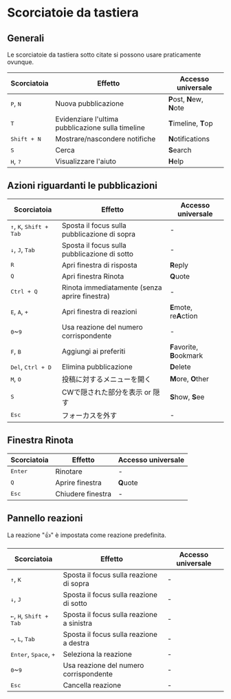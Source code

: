 # Scorciatoie da tastiera

## Generali
Le scorciatoie da tastiera sotto citate si possono usare praticamente ovunque.
<table>
    <thead>
        <tr><th>Scorciatoia</th><th>Effetto</th><th>Accesso universale</th></tr>
    </thead>
    <tbody>
        <tr><td><kbd class="key">P</kbd>, <kbd class="key">N</kbd></td><td>Nuova pubblicazione</td><td><b>P</b>ost, <b>N</b>ew, <b>N</b>ote</td></tr>
        <tr><td><kbd class="key">T</kbd></td><td>Evidenziare l'ultima pubblicazione sulla timeline</td><td><b>T</b>imeline, <b>T</b>op</td></tr>
        <tr><td><kbd class="group"><kbd class="key">Shift</kbd> + <kbd class="key">N</kbd></kbd></td><td>Mostrare/nascondere notifiche</td><td><b>N</b>otifications</td></tr>
        <tr><td><kbd class="key">S</kbd></td><td>Cerca</td><td><b>S</b>earch</td></tr>
        <tr><td><kbd class="key">H</kbd>, <kbd class="key">?</kbd></td><td>Visualizzare l'aiuto</td><td><b>H</b>elp</td></tr>
    </tbody>
</table>

## Azioni riguardanti le pubblicazioni

<table>
    <thead>
        <tr><th>Scorciatoia</th><th>Effetto</th><th>Accesso universale</th></tr>
    </thead>
    <tbody>
        <tr><td><kbd class="key">↑</kbd>, <kbd class="key">K</kbd>, <kbd class="group"><kbd class="key">Shift</kbd> + <kbd class="key">Tab</kbd></kbd></td><td>Sposta il focus sulla pubblicazione di sopra</td><td>-</td></tr>
        <tr><td><kbd class="key">↓</kbd>, <kbd class="key">J</kbd>, <kbd class="key">Tab</kbd></td><td>Sposta il focus sulla pubblicazione di sotto</td><td>-</td></tr>
        <tr><td><kbd class="key">R</kbd></td><td>Apri finestra di risposta</td><td><b>R</b>eply</td></tr>
        <tr><td><kbd class="key">Q</kbd></td><td>Apri finestra Rinota</td><td><b>Q</b>uote</td></tr>
        <tr><td><kbd class="group"><kbd class="key">Ctrl</kbd> + <kbd class="key">Q</kbd></kbd></td><td>Rinota immediatamente (senza aprire finestra)</td><td>-</td></tr>
        <tr><td><kbd class="key">E</kbd>, <kbd class="key">A</kbd>, <kbd class="key">+</kbd></td><td>Apri finestra di reazioni</td><td><b>E</b>mote, re<b>A</b>ction</td></tr>
        <tr><td><kbd class="key">0</kbd>~<kbd class="key">9</kbd></td><td>Usa reazione del numero corrispondente</td><td>-</td></tr>
        <tr><td><kbd class="key">F</kbd>, <kbd class="key">B</kbd></td><td>Aggiungi ai preferiti</td><td><b>F</b>avorite, <b>B</b>ookmark</td></tr>
        <tr><td><kbd class="key">Del</kbd>, <kbd class="group"><kbd class="key">Ctrl</kbd> + <kbd class="key">D</kbd></kbd></td><td>Elimina pubblicazione</td><td><b>D</b>elete</tr>
        <tr><td><kbd class="key">M</kbd>, <kbd class="key">O</kbd></td><td>投稿に対するメニューを開く</td><td><b>M</b>ore, <b>O</b>ther</td></tr>
        <tr><td><kbd class="key">S</kbd></td><td>CWで隠された部分を表示 or 隠す</td><td><b>S</b>how, <b>S</b>ee</td></tr>
        <tr><td><kbd class="key">Esc</kbd></td><td>フォーカスを外す</td><td>-</td></tr>
    </tbody>
</table>

## Finestra Rinota

<table>
    <thead>
        <tr><th>Scorciatoia</th><th>Effetto</th><th>Accesso universale</th></tr>
    </thead>
    <tbody>
        <tr><td><kbd class="key">Enter</kbd></td><td>Rinotare</td><td>-</td></tr>
        <tr><td><kbd class="key">Q</kbd></td><td>Aprire finestra</td><td><b>Q</b>uote</td></tr>
        <tr><td><kbd class="key">Esc</kbd></td><td>Chiudere finestra</td><td>-</td></tr>
    </tbody>
</table>

## Pannello reazioni
La reazione "👍" è impostata come reazione predefinita.
<table>
    <thead>
        <tr><th>Scorciatoia</th><th>Effetto</th><th>Accesso universale</th></tr>
    </thead>
    <tbody>
        <tr><td><kbd class="key">↑</kbd>, <kbd class="key">K</kbd></td><td>Sposta il focus sulla reazione di sopra</td><td>-</td></tr>
        <tr><td><kbd class="key">↓</kbd>, <kbd class="key">J</kbd></td><td>Sposta il focus sulla reazione di sotto</td><td>-</td></tr>
        <tr><td><kbd class="key">←</kbd>, <kbd class="key">H</kbd>, <kbd class="group"><kbd class="key">Shift</kbd> + <kbd class="key">Tab</kbd></kbd></td><td>Sposta il focus sulla reazione a sinistra</td><td>-</td></tr>
        <tr><td><kbd class="key">→</kbd>, <kbd class="key">L</kbd>, <kbd class="key">Tab</kbd></td><td>Sposta il focus sulla reazione a destra</td><td>-</td></tr>
        <tr><td><kbd class="key">Enter</kbd>, <kbd class="key">Space</kbd>, <kbd class="key">+</kbd></td><td>Seleziona la reazione</td><td>-</td></tr>
        <tr><td><kbd class="key">0</kbd>~<kbd class="key">9</kbd></td><td>Usa reazione del numero corrispondente </td><td>-</td></tr>
        <tr><td><kbd class="key">Esc</kbd></td><td>Cancella reazione</td><td>-</td></tr>
    </tbody>
</table>
